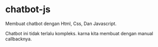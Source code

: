 # chatbot-js
Membuat chatbot dengan Html, Css, Dan Javascript.

Chatbot ini tidak terlalu kompleks. karna kita membuat dengan manual callbacknya.
